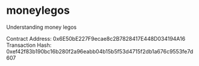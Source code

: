 # moneylegos
Understanding money legos


Contract Address: 0x6E50bE227F9ecae8c2B7828417E448D034194A16
Transaction Hash: 0xef42f83b190bc16b280f2a96eabb04b15b5f53d4715f2db1a676c9553fe7d607